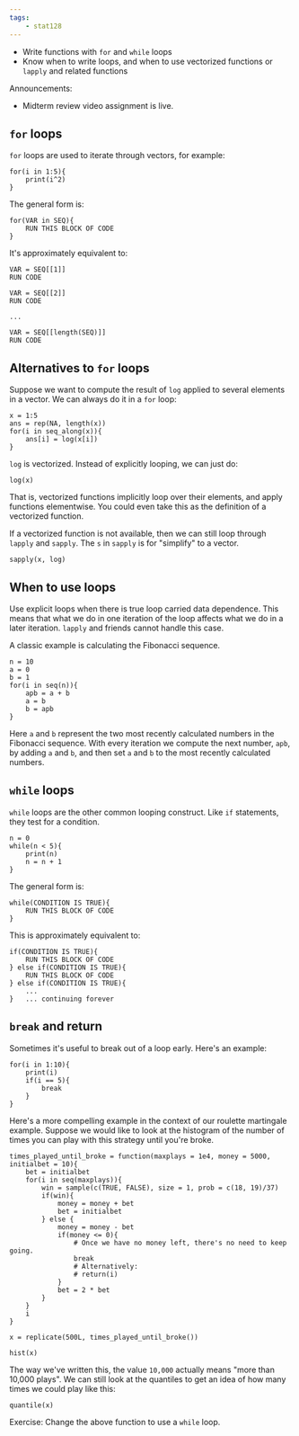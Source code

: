 ```yaml
---
tags:
    - stat128
---
```


- Write functions with `for` and `while` loops
- Know when to write loops, and when to use vectorized functions or `lapply` and related functions

Announcements:

- Midterm review video assignment is live.


## `for` loops

`for` loops are used to iterate through vectors, for example:

```{r}
for(i in 1:5){
    print(i^2)
}
```

The general form is:

```{r}
for(VAR in SEQ){
    RUN THIS BLOCK OF CODE
}
```

It's approximately equivalent to:

```{r}
VAR = SEQ[[1]]
RUN CODE

VAR = SEQ[[2]]
RUN CODE

...

VAR = SEQ[[length(SEQ)]]
RUN CODE
```


## Alternatives to `for` loops


Suppose we want to compute the result of `log` applied to several elements in a vector.
We can always do it in a `for` loop:

```{r}
x = 1:5
ans = rep(NA, length(x))
for(i in seq_along(x)){
    ans[i] = log(x[i])
}
```

`log` is vectorized.
Instead of explicitly looping, we can just do:

```{r}
log(x)
```

That is, vectorized functions implicitly loop over their elements, and apply functions elementwise.
You could even take this as the definition of a vectorized function.

If a vectorized function is not available, then we can still loop through `lapply` and `sapply`.
The `s` in `sapply` is for "simplify" to a vector.

```{r}
sapply(x, log)
```


## When to use loops

Use explicit loops when there is true loop carried data dependence.
This means that what we do in one iteration of the loop affects what we do in a later iteration.
`lapply` and friends cannot handle this case.

A classic example is calculating the Fibonacci sequence.

```{r}
n = 10
a = 0
b = 1
for(i in seq(n)){
    apb = a + b
    a = b
    b = apb
}
```

Here `a` and `b` represent the two most recently calculated numbers in the Fibonacci sequence.
With every iteration we compute the next number, `apb`, by adding `a` and `b`, and then set `a` and `b` to the most recently calculated numbers.


## `while` loops

`while` loops are the other common looping construct.
Like `if` statements, they test for a condition.

```{r}
n = 0
while(n < 5){
    print(n)
    n = n + 1
}
```

The general form is:

```{r}
while(CONDITION IS TRUE){
    RUN THIS BLOCK OF CODE
}
```

This is approximately equivalent to:

```{r}
if(CONDITION IS TRUE){
    RUN THIS BLOCK OF CODE
} else if(CONDITION IS TRUE){
    RUN THIS BLOCK OF CODE
} else if(CONDITION IS TRUE){
    ...
}   ... continuing forever
```

## `break` and return

Sometimes it's useful to break out of a loop early.
Here's an example:

```{r}
for(i in 1:10){
    print(i)
    if(i == 5){
        break
    }
}
```

Here's a more compelling example in the context of our roulette martingale example.
Suppose we would like to look at the histogram of the number of times you can play with this strategy until you're broke.

```{r}
times_played_until_broke = function(maxplays = 1e4, money = 5000, initialbet = 10){
    bet = initialbet
    for(i in seq(maxplays)){
        win = sample(c(TRUE, FALSE), size = 1, prob = c(18, 19)/37)
        if(win){
            money = money + bet
            bet = initialbet
        } else {
            money = money - bet
            if(money <= 0){
                # Once we have no money left, there's no need to keep going.
                break
                # Alternatively:
                # return(i)
            }
            bet = 2 * bet
        }
    }
    i
}

x = replicate(500L, times_played_until_broke())

hist(x)
```

The way we've written this, the value `10,000` actually means "more than 10,000 plays".
We can still look at the quantiles to get an idea of how many times we could play like this:

```{r}
quantile(x)
```

Exercise: Change the above function to use a `while` loop.
